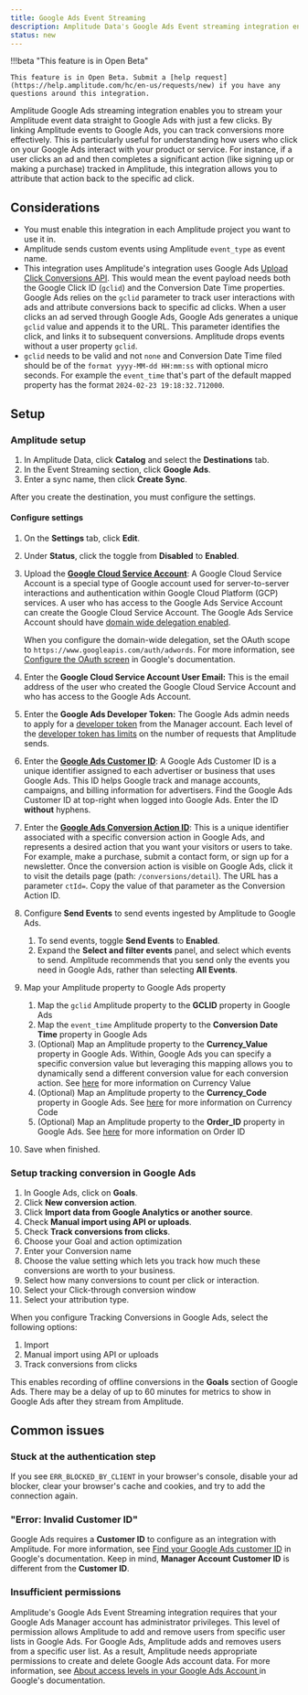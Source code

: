 ```yaml
---
title: Google Ads Event Streaming
description: Amplitude Data's Google Ads Event streaming integration enables you to stream your Amplitude event data straight to Google Ads with just a few clicks.
status: new
---
```


!!!beta "This feature is in Open Beta"

    This feature is in Open Beta. Submit a [help request](https://help.amplitude.com/hc/en-us/requests/new) if you have any questions around this integration.

Amplitude Google Ads streaming integration enables you to stream your Amplitude event data straight to Google Ads with just a few clicks. By linking Amplitude events to Google Ads, you can track conversions more effectively. This is particularly useful for understanding how users who click on your Google Ads interact with your product or service. For instance, if a user clicks an ad and then completes a significant action (like signing up or making a purchase) tracked in Amplitude, this integration allows you to attribute that action back to the specific ad click.

## Considerations

- You must enable this integration in each Amplitude project you want to use it in.
- Amplitude sends custom events using Amplitude `event_type` as event name.
- This integration uses Amplitude's integration uses Google Ads [Upload Click Conversions API](https://developers.google.com/google-ads/api/docs/conversions/upload-clicks). This would mean the event payload needs both the Google Click ID (`gclid`) and the Conversion Date Time properties. Google Ads relies on the `gclid` parameter to track user interactions with ads and attribute conversions back to specific ad clicks. When a user clicks an ad served through Google Ads, Google Ads generates a unique `gclid` value and appends it to the URL. This parameter identifies the click, and links it to subsequent conversions. Amplitude drops events without a user property `gclid`.
- `gclid` needs to be valid and not `none` and Conversion Date Time filed should be of the `format yyyy-MM-dd HH:mm:ss` with optional micro seconds. For example the `event_time` that's part of the default mapped property has the format `2024-02-23 19:18:32.712000`.
  
## Setup

### Amplitude setup

1. In Amplitude Data, click **Catalog** and select the **Destinations** tab.
2. In the Event Streaming section, click **Google Ads**.
3. Enter a sync name, then click **Create Sync**.

After you create the destination, you must configure the settings.

#### Configure settings

1. On the **Settings** tab, click **Edit**.
2. Under **Status**, click the toggle from **Disabled** to **Enabled**.
3. Upload the [**Google Cloud Service Account**](https://developers.google.com/google-ads/api/docs/oauth/service-accounts): A Google Cloud Service Account is a special type of Google account used for server-to-server interactions and authentication within Google Cloud Platform (GCP) services. A user who has access to the Google Ads Service Account can create the Google Cloud Service Account. The Google Ads Service Account should have [domain wide delegation enabled](https://developers.google.com/workspace/guides/create-credentials). 
      
      When you configure the domain-wide delegation, set the OAuth scope to `https://www.googleapis.com/auth/adwords`. For more information, see [Configure the OAuth screen](https://developers.google.com/google-ads/api/docs/get-started/oauth-cloud-project#configure_the_oauth_consent_screen) in Google's documentation.

4. Enter the **Google Cloud Service Account User Email:** This is the email address of the user who created the Google Cloud Service Account and who has access to the Google Ads Account.
5. Enter the **Google Ads Developer Token:** The Google Ads admin needs to apply for a [developer token](https://developers.google.com/google-ads/api/docs/get-started/dev-token) from the Manager account. Each level of the [developer token has limits](https://developers.google.com/google-ads/api/docs/access-levels#access_levels) on the number of requests that Amplitude sends.
6. Enter the [**Google Ads Customer ID**](https://support.google.com/google-ads/answer/1704344?hl=en): A Google Ads Customer ID is a unique identifier assigned to each advertiser or business that uses Google Ads. This ID helps Google track and manage accounts, campaigns, and billing information for advertisers. Find the Google Ads Customer ID at top-right when logged into Google Ads. Enter the ID **without** hyphens.
7. Enter the [**Google Ads Conversion Action ID**](https://support.google.com/google-ads/thread/105330243?hl=en&sjid=5504033552721490234-EU): This is a unique identifier associated with a specific conversion action in Google Ads, and represents a desired action that you want your visitors or users to take. For example, make a purchase, submit a contact form, or sign up for a newsletter. Once the conversion action is visible on Google Ads, click it to visit the details page (path: `/conversions/detail`). The URL has a parameter `ctId=`. Copy the value of that parameter as the Conversion Action ID.
8.  Configure **Send Events** to send events ingested by Amplitude to Google Ads. 
      1. To send events, toggle **Send Events** to **Enabled**.
      2. Expand the **Select and filter events** panel, and select which events to send. Amplitude recommends that you send only the events you need in Google Ads, rather than selecting **All Events**.
9.  Map your Amplitude property to Google Ads property
      1. Map the `gclid` Amplitude property to the **GCLID** property in Google Ads
      2. Map the `event_time` Amplitude property to the **Conversion Date Time** property in Google Ads
      3. (Optional) Map an Amplitude property to the **Currency_Value** property in Google Ads. Within, Google Ads you can specify a specific conversion value but leveraging this mapping allows you to dynamically send a different conversion value for each conversion action. See [here](https://developers.google.com/google-ads/api/reference/rpc/v16/ClickConversion) for more information on Currency Value
      4. (Optional) Map an Amplitude property to the **Currency_Code** property in Google Ads. See [here](https://developers.google.com/google-ads/api/reference/rpc/v16/ClickConversion) for more information on Currency Code
      5. (Optional) Map an Amplitude property to the **Order_ID** property in Google Ads. See [here](https://developers.google.com/google-ads/api/reference/rpc/v16/ClickConversion) for more information on Order ID
10. Save when finished.

### Setup tracking conversion in Google Ads

1. In Google Ads, click on **Goals**.
2. Click **New conversion action**.
3. Click **Import data from Google Analytics or another source**.
4. Check **Manual import using API or uploads**.
5. Check **Track conversions from clicks**.
6. Choose your Goal and action optimization
7. Enter your Conversion name
8. Choose the value setting which lets you track how much these conversions are worth to your business.
9. Select how many conversions to count per click or interaction.
10. Select your Click-through conversion window
11. Select your attribution type.

When you configure Tracking Conversions in Google Ads, select the following options:

1. Import
2. Manual import using API or uploads
3. Track conversions from clicks

This enables recording of offline conversions in the **Goals** section of Google Ads. There may be a delay of up to 60 minutes for metrics to show in Google Ads after they stream from Amplitude.

## Common issues

### Stuck at the authentication step

If you see `ERR_BLOCKED_BY_CLIENT` in your browser's console, disable your ad blocker, clear your browser's cache and cookies, and try to add the connection again.

### "Error: Invalid Customer ID"

Google Ads requires a **Customer ID** to configure as an integration with Amplitude. For more information, see [Find your Google Ads customer ID](https://support.google.com/google-ads/answer/1704344?hl=en) in Google's documentation. Keep in mind, **Manager Account Customer ID** is different from the **Customer ID**.

### Insufficient permissions

Amplitude's Google Ads Event Streaming integration requires that your Google Ads Manager account has administrator privileges. This level of permission allows Amplitude to add and remove users from specific user lists in Google Ads.
For Google Ads, Amplitude adds and removes users from a specific user list. As a result, Amplitude needs appropriate permissions to create and delete Google Ads account data.
For more information, see [About access levels in your Google Ads Account
](https://support.google.com/google-ads/answer/9978556) in Google's documentation.
